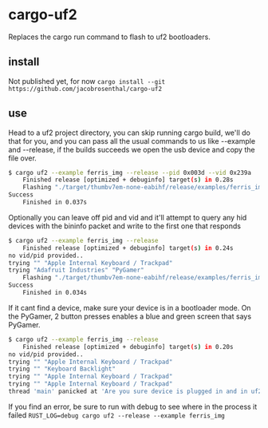 # cargo-uf2
Replaces the cargo run command to flash to uf2 bootloaders.

## install
Not published yet, for now
`cargo install --git https://github.com/jacobrosenthal/cargo-uf2`

## use
Head to a uf2 project directory, you can skip running cargo build, we'll do that for you, and you can pass all the usual commands to us like --example and --release, if the builds succeeds we open the usb device and copy the file over.
```bash
$ cargo uf2 --example ferris_img --release --pid 0x003d --vid 0x239a
    Finished release [optimized + debuginfo] target(s) in 0.28s
    Flashing "./target/thumbv7em-none-eabihf/release/examples/ferris_img"
Success
    Finished in 0.037s
```
Optionally you can leave off pid and vid and it'll attempt to query any hid devices with the bininfo packet and write to the first one that responds
```bash
$ cargo uf2 --example ferris_img --release
    Finished release [optimized + debuginfo] target(s) in 0.24s
no vid/pid provided..
trying "" "Apple Internal Keyboard / Trackpad"
trying "Adafruit Industries" "PyGamer"
    Flashing "./target/thumbv7em-none-eabihf/release/examples/ferris_img"
Success
    Finished in 0.034s
```
If it cant find a device, make sure your device is in a bootloader mode. On the PyGamer, 2 button presses enables a blue and green screen that says PyGamer.
```bash
$ cargo uf2 --example ferris_img --release
    Finished release [optimized + debuginfo] target(s) in 0.20s
no vid/pid provided..
trying "" "Apple Internal Keyboard / Trackpad"
trying "" "Keyboard Backlight"
trying "" "Apple Internal Keyboard / Trackpad"
trying "" "Apple Internal Keyboard / Trackpad"
thread 'main' panicked at 'Are you sure device is plugged in and in uf2 mode?', src/libcore/option.rs:1166:5

```

If you find an error, be sure to run with debug to see where in the process it failed `RUST_LOG=debug cargo uf2 --release --example ferris_img`